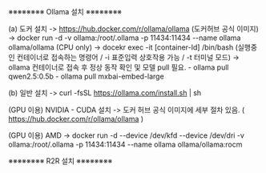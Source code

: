 ※※※※※※※※ Ollama 설치 ※※※※※※※※

(a) 도커 설치
 -> https://hub.docker.com/r/ollama/ollama (도커허브 공식 이미지)
 -> docker run -d -v ollama:/root/.ollama -p 11434:11434 --name ollama ollama/ollama (CPU only)
 -> docekr exec -it [container-Id] /bin/bash
    (실행중인 컨테이너로 접속하는 명령어 / -i 표준입력 상호작용 가능 / -t 터미널 모드)
 -> ollama 컨테이너로 접속 후 정상 동작 확인 및 모델 pull 필요.
    - ollama pull qwen2.5:0.5b
    - ollama pull mxbai-embed-large

(b) 일반 설치
 -> curl -fsSL https://ollama.com/install.sh | sh

 (GPU 이용) NVIDIA - CUDA 설치
 -> 도커 허브 공식 이미지에 세부 절차 있음.
   ( https://hub.docker.com/r/ollama/ollama )

 (GPU 이용) AMD
 -> docker run -d --device /dev/kfd --device /dev/dri -v ollama:/root/.ollama -p 11434:11434 --name ollama ollama/ollama:rocm

※※※※※※※※ R2R 설치 ※※※※※※※※